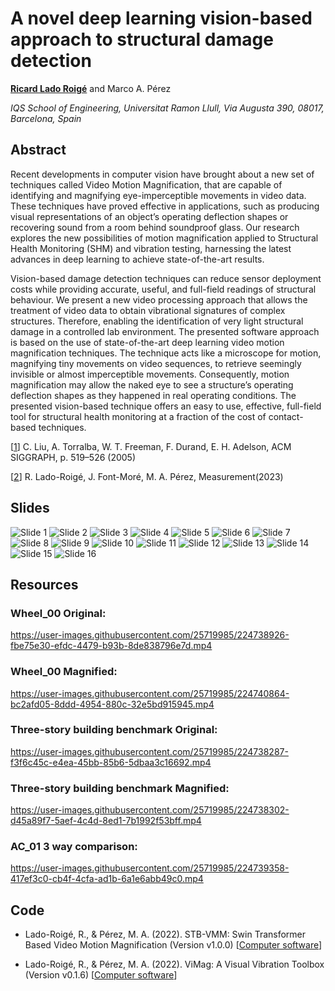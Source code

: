 # A novel deep learning vision-based approach to structural damage detection
[**Ricard Lado Roigé**](https://github.com/rlado) and Marco A. Pérez

*IQS School of Engineering, Universitat Ramon Llull, Via Augusta 390, 08017, Barcelona, Spain*

## Abstract

Recent developments in computer vision have brought about a new set of techniques called Video Motion Magnification, that are capable of identifying and magnifying eye-imperceptible movements in video data. These techniques have proved effective in applications, such as producing visual representations of an object’s operating deflection shapes or recovering sound from a room behind soundproof glass. Our research explores the new possibilities of motion magnification applied to Structural Health Monitoring (SHM) and vibration testing, harnessing the latest advances in deep learning to achieve state-of-the-art results.

Vision-based damage detection techniques can reduce sensor deployment costs while providing accurate, useful, and full-field readings of structural behaviour. We present a new video processing approach that allows the treatment of video data to obtain vibrational signatures of complex structures. Therefore, enabling the identification of very light structural damage in a controlled lab environment. The presented software approach is based on the use of state-of-the-art deep learning video motion magnification techniques. The technique acts like a microscope for motion, magnifying tiny movements on video sequences, to retrieve seemingly invisible or almost imperceptible movements. Consequently, motion magnification may allow the naked eye to see a structure’s operating deflection shapes as they happened in real operating conditions. The presented vision-based technique offers an easy to use, effective, full-field tool for structural health monitoring at a fraction of the cost of contact-based techniques.

[[1](https://dl.acm.org/doi/10.1145/1073204.1073223)] C. Liu, A. Torralba, W. T. Freeman, F. Durand, E. H. Adelson, ACM SIGGRAPH,  p. 519–526 (2005)

[[2](https://doi.org/10.1016/j.measurement.2022.112218)] R. Lado-Roigé, J. Font-Moré, M. A. Pérez, Measurement(2023)

## Slides
![Slide 1](Assets/img0.png)
![Slide 2](Assets/img1.png)
![Slide 3](Assets/img2.png)
![Slide 4](Assets/img3.png)
![Slide 5](Assets/img4.png)
![Slide 6](Assets/img5.png)
![Slide 7](Assets/img6.png)
![Slide 8](Assets/img7.png)
![Slide 9](Assets/img8.png)
![Slide 10](Assets/img9.png)
![Slide 11](Assets/img10.png)
![Slide 12](Assets/img11.png)
![Slide 13](Assets/img12.png)
![Slide 14](Assets/img13.png)
![Slide 15](Assets/img14.png)
![Slide 16](Assets/img15.png)

## Resources

### Wheel_00 Original:

https://user-images.githubusercontent.com/25719985/224738926-fbe75e30-efdc-4479-b93b-8de838796e7d.mp4

### Wheel_00 Magnified:

https://user-images.githubusercontent.com/25719985/224740864-bc2afd05-8ddd-4954-880c-32e5bd915945.mp4

### Three-story building benchmark Original:

https://user-images.githubusercontent.com/25719985/224738287-f3f6c45c-e4ea-45bb-85b6-5dbaa3c16692.mp4

### Three-story building benchmark Magnified:

https://user-images.githubusercontent.com/25719985/224738302-d45a89f7-5aef-4c4d-8ed1-7b1992f53bff.mp4

### AC_01 3 way comparison:

https://user-images.githubusercontent.com/25719985/224739358-417ef3c0-cb4f-4cfa-ad1b-6a1e6abb49c0.mp4

## Code

- Lado-Roigé, R., & Pérez, M. A. (2022). STB-VMM: Swin Transformer Based Video Motion Magnification (Version v1.0.0) [[Computer software](https://github.com/RLado/STB-VMM)]

- Lado-Roigé, R., & Pérez, M. A. (2022). ViMag: A Visual Vibration Toolbox (Version v0.1.6) [[Computer software](https://github.com/RLado/ViMag)]
